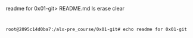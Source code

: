 readme for 0x01-git> README.md
ls
erase
clear
~~~


root@2095c14d0ba7:/alx-pre_course/0x01-git# echo readme for 0x01-git
